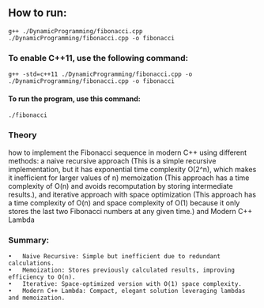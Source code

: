 ## How to run:
    g++ ./DynamicProgramming/fibonacci.cpp ./DynamicProgramming/fibonacci.cpp -o fibonacci 
### To enable C++11, use the following command:
    g++ -std=c++11 ./DynamicProgramming/fibonacci.cpp -o ./DynamicProgramming/fibonacci.cpp -o fibonacci 
#### To run the program, use this command:
    ./fibonacci

### Theory
how to implement the Fibonacci sequence in modern C++ using different methods: 
a naive recursive approach  (This is a simple recursive implementation, but it has exponential time complexity O(2^n), which makes it inefficient for larger values of n)
memoization (This approach has a time complexity of O(n) and avoids recomputation by storing intermediate results.), and 
iterative approach with space optimization (This approach has a time complexity of O(n) and space complexity of O(1) because it only stores the last two Fibonacci numbers at any given time.) and
Modern C++ Lambda


### Summary:

	•	Naive Recursive: Simple but inefficient due to redundant calculations.
	•	Memoization: Stores previously calculated results, improving efficiency to O(n).
	•	Iterative: Space-optimized version with O(1) space complexity.
	•	Modern C++ Lambda: Compact, elegant solution leveraging lambdas and memoization.


